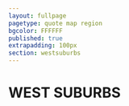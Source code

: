 ```yaml
---
layout: fullpage
pagetype: quote map region
bgcolor: FFFFFF
published: true
extrapadding: 100px
section: westsuburbs
---
```


<div id="west" class="mapstage"></div>

# WEST SUBURBS
